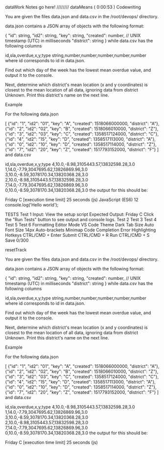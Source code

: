 dataWork Notes go here!
////////
dataMeans
(
0:00:53
)
Codewriting

You are given the files data.json and data.csv in the /root/devops/ directory.

data.json contains a JSON array of objects with the following format:

{
    "id": string,
    "id2": string,
    "key": string,
    "created": number, // UNIX timestamp (UTC) in milliseconds
    "district": string
}
while data.csv has the following columns

id,sla,overdue,x,y,type
string,number,number,number,number,number
where id corresponds to id in data.json.

Find out which day of the week has the lowest mean overdue value, and output it to the console.

Next, determine which district's mean location (x and y coordinates) is closest to the mean location of all data, ignoring data from district Unknown. Print this district's name on the next line.

Example

For the following data.json

[
    {"id": "1", "id2": "01", "key": "A", "created": 1518066000000, "district": "A"},
    {"id": "2", "id2": "02", "key": "B", "created": 1518066010000, "district": "Z"},
    {"id": "3", "id2": "03", "key": "C", "created": 1358517124000, "district": "C"},
    {"id": "4", "id2": "15", "key": "D", "created": 1358517113000, "district": "A"},
    {"id": "0", "id2": "10", "key": "D", "created": 1358517114000, "district": "Z"},
    {"id": "7", "id2": "20", "key": "Z", "created": 1517793152000, "district": "F"}
]
and data.csv

id,sla,overdue,x,y,type
4,10.0,-8.98,3105443.57,13832598.28,3.0
1,14.0,-7.79,3047695.62,13826869.96,3.0
3,10.0,-8.59,3078170.34,13820368.28,3.0
2,10.0,-8.98,3105443.57,13832598.28,3.0
7,14.0,-7.79,3047695.62,13826869.96,3.0
0,10.0,-8.59,3078170.34,13820368.28,3.0
the output for this should be:

Friday
C
[execution time limit] 25 seconds (js)
JavaScript (ES6)
12
console.log('Hello world');

TESTS
Test 1
Input:
View the setup script
Expected Output:
Friday
C
Click the "Run Tests" button to see output and console logs.
Test 2
Test 3
Test 4
Test 5
Test 6
Formatting
Editor Mode
VS Code
Theme
Dark
Tab Size
Auto
Font Size
14px
Auto-brackets
Minimap
Code Completion
Error Highlighting
Hotkeys
CTRL/CMD + Enter
Submit
CTRL/CMD + R
Run
CTRL/CMD + S
Save
0/300

resetTrack

You are given the files data.json and data.csv in the /root/devops/ directory.

data.json contains a JSON array of objects with the following format:

{
    "id": string,
    "id2": string,
    "key": string,
    "created": number, // UNIX timestamp (UTC) in milliseconds
    "district": string
}
while data.csv has the following columns

id,sla,overdue,x,y,type
string,number,number,number,number,number
where id corresponds to id in data.json.

Find out which day of the week has the lowest mean overdue value, and output it to the console.

Next, determine which district's mean location (x and y coordinates) is closest to the mean location of all data, ignoring data from district Unknown. Print this district's name on the next line.

Example

For the following data.json

[
    {"id": "1", "id2": "01", "key": "A", "created": 1518066000000, "district": "A"},
    {"id": "2", "id2": "02", "key": "B", "created": 1518066010000, "district": "Z"},
    {"id": "3", "id2": "03", "key": "C", "created": 1358517124000, "district": "C"},
    {"id": "4", "id2": "15", "key": "D", "created": 1358517113000, "district": "A"},
    {"id": "0", "id2": "10", "key": "D", "created": 1358517114000, "district": "Z"},
    {"id": "7", "id2": "20", "key": "Z", "created": 1517793152000, "district": "F"}
]
and data.csv

id,sla,overdue,x,y,type
4,10.0,-8.98,3105443.57,13832598.28,3.0
1,14.0,-7.79,3047695.62,13826869.96,3.0
3,10.0,-8.59,3078170.34,13820368.28,3.0
2,10.0,-8.98,3105443.57,13832598.28,3.0
7,14.0,-7.79,3047695.62,13826869.96,3.0
0,10.0,-8.59,3078170.34,13820368.28,3.0
the output for this should be:

Friday
C
[execution time limit] 25 seconds (js)
